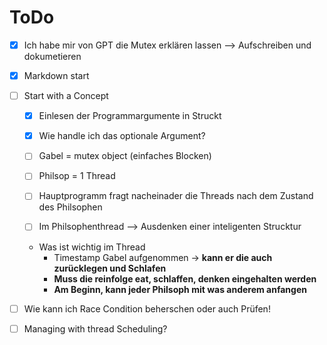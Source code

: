 # ToDo

- [x] Ich habe mir von GPT die Mutex erklären lassen --> Aufschreiben und dokumetieren 
- [x] Markdown start
- [ ] Start with a Concept
    - [x] Einlesen der Programmargumente in Struckt
    - [x] Wie handle ich das optionale Argument? 
    - [ ] Gabel = mutex object (einfaches Blocken)
    - [ ] Philsop = 1 Thread 
    - [ ] Hauptprogramm fragt nacheinader die Threads nach dem Zustand des Philsophen

    - [ ] Im Philsophenthread --> Ausdenken einer inteligenten Strucktur 
    - Was ist wichtig im Thread 
        - Timestamp Gabel aufgenommen -> **kann er die auch zurücklegen und Schlafen** 
        - **Muss die reinfolge eat, schlaffen, denken eingehalten werden** 
        - **Am Beginn, kann jeder Philsoph mit was anderem anfangen** 
- [ ] Wie kann ich Race Condition beherschen oder auch Prüfen!
- [ ] Managing with thread Scheduling? 

